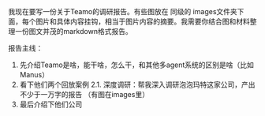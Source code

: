 我现在要写一份关于Teamo的调研报告。有些图放在 同级的 images文件夹下面，每个图片和具体内容挂钩，相当于图片内容的摘要。我需要你结合图和材料整理一份图文并茂的markdown格式报告。

报告主线：
1. 先介绍Teamo是啥，能干啥，怎么干，和其他多agent系统的区别是啥（比如Manus）
2. 看下他们两个回放案例
2.1. 深度调研：帮我深入调研泡泡玛特这家公司，产出不少于一万字的报告
（有图在images里）
3. 最后介绍下他们公司